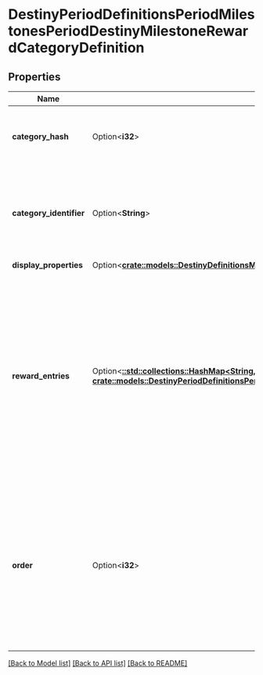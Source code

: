# DestinyPeriodDefinitionsPeriodMilestonesPeriodDestinyMilestoneRewardCategoryDefinition

## Properties

Name | Type | Description | Notes
------------ | ------------- | ------------- | -------------
**category_hash** | Option<**i32**> | Identifies the reward category. Only guaranteed unique within this specific component! | [optional]
**category_identifier** | Option<**String**> | The string identifier for the category, if you want to use it for some end. Guaranteed unique within the specific component. | [optional]
**display_properties** | Option<[**crate::models::DestinyDefinitionsMilestonesDestinyMilestoneRewardCategoryDefinitionDisplayProperties**](Destiny_Definitions_Milestones_DestinyMilestoneRewardCategoryDefinition_displayProperties.md)> |  | [optional]
**reward_entries** | Option<[**::std::collections::HashMap<String, crate::models::DestinyPeriodDefinitionsPeriodMilestonesPeriodDestinyMilestoneRewardEntryDefinition>**](Destiny.Definitions.Milestones.DestinyMilestoneRewardEntryDefinition.md)> | If this milestone can provide rewards, this will define the sets of rewards that can be earned, the conditions under which they can be acquired, internal data that we'll use at runtime to determine whether you've already earned or redeemed this set of rewards, and the category that this reward should be placed under. | [optional]
**order** | Option<**i32**> | If you want to use BNet's recommended order for rendering categories programmatically, use this value and compare it to other categories to determine the order in which they should be rendered. I don't feel great about putting this here, I won't lie. | [optional]

[[Back to Model list]](../README.md#documentation-for-models) [[Back to API list]](../README.md#documentation-for-api-endpoints) [[Back to README]](../README.md)


